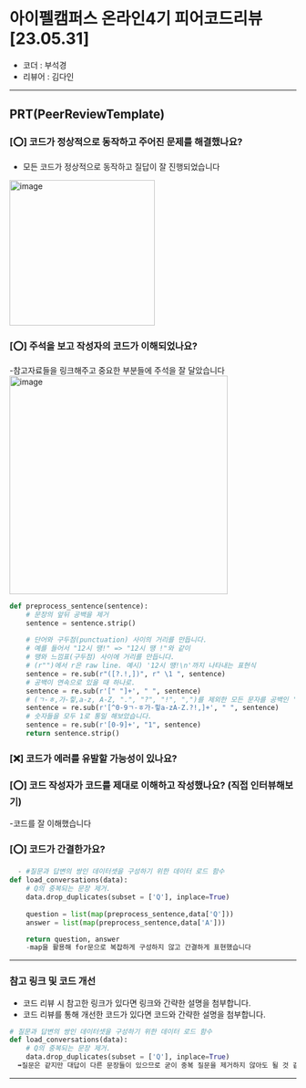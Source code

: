 # 아이펠캠퍼스 온라인4기 피어코드리뷰[23.05.31]

- 코더 : 부석경
- 리뷰어 : 김다인

---------------------------------------------
## **PRT(PeerReviewTemplate)**

### **[⭕] 코드가 정상적으로 동작하고 주어진 문제를 해결했나요?**
  - 모든 코드가 정상적으로 동작하고 질답이 잘 진행되었습니다   
  
   <img width="255" alt="image" src="https://github.com/JeJuBOO/Aiffel_Nodes/assets/94978101/deafbca6-a827-48f2-b6b3-0e78ae6af131">

### **[⭕] 주석을 보고 작성자의 코드가 이해되었나요?**
  -참고자료들을 링크해주고 중요한 부분들에 주석을 잘 달았습니다   
 <img width="383" alt="image" src="https://github.com/JeJuBOO/Aiffel_Nodes/assets/94978101/5432c066-5ca0-4d99-b060-07d9dde89551">
```python
def preprocess_sentence(sentence):
    # 문장의 앞뒤 공백을 제거
    sentence = sentence.strip()
    
    # 단어와 구두점(punctuation) 사이의 거리를 만듭니다.
    # 예를 들어서 "12시 땡!" => "12시 땡 !"와 같이
    # 땡와 느낌표(구두점) 사이에 거리를 만듭니다. 
    # (r"")에서 r은 raw line. 예시) '12시 땡!\n'까지 나타내는 표현식
    sentence = re.sub(r"([?.!,])", r" \1 ", sentence)
    # 공백이 연속으로 있을 때 하나로.
    sentence = re.sub(r'[" "]+', " ", sentence)
    # (ㄱ-ㅎ,가-힣,a-z, A-Z, ".", "?", "!", ",")를 제외한 모든 문자를 공백인 ' '로 대체
    sentence = re.sub(r'[^0-9ㄱ-ㅎ가-힣a-zA-Z.?!,]+', " ", sentence)
    # 숫자들을 모두 1로 통일 해보았습니다.
    sentence = re.sub(r'[0-9]+', "1", sentence)
    return sentence.strip()
```

### **[❌] 코드가 에러를 유발할 가능성이 있나요?**

### **[⭕] 코드 작성자가 코드를 제대로 이해하고 작성했나요?** (직접 인터뷰해보기)
  -코드를 잘 이해했습니다

### **[⭕] 코드가 간결한가요?**
```python
  - #질문과 답변의 쌍인 데이터셋을 구성하기 위한 데이터 로드 함수
def load_conversations(data):
    # Q의 중복되는 문장 제거.
    data.drop_duplicates(subset = ['Q'], inplace=True)
    
    question = list(map(preprocess_sentence,data['Q']))
    answer = list(map(preprocess_sentence,data['A']))

    return question, answer
    -map을 활용해 for문으로 복잡하게 구성하지 않고 간결하게 표현했습니다
```
----------------------------------------------
### **참고 링크 및 코드 개선**
* 코드 리뷰 시 참고한 링크가 있다면 링크와 간략한 설명을 첨부합니다.
* 코드 리뷰를 통해 개선한 코드가 있다면 코드와 간략한 설명을 첨부합니다.
```python
# 질문과 답변의 쌍인 데이터셋을 구성하기 위한 데이터 로드 함수
def load_conversations(data):
    # Q의 중복되는 문장 제거.
    data.drop_duplicates(subset = ['Q'], inplace=True)
  ➡️질문은 같지만 대답이 다른 문장들이 있으므로 굳이 중복 질문을 제거하지 않아도 될 것 같습니다
```
----------------------------------------------
